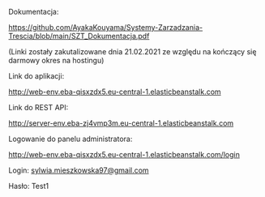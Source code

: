 Dokumentacja:

https://github.com/AyakaKouyama/Systemy-Zarzadzania-Trescia/blob/main/SZT_Dokumentacja.pdf

(Linki zostały zakutalizowane dnia 21.02.2021 ze względu na kończący się darmowy okres na hostingu)

Link do aplikacji:
  

http://web-env.eba-qisxzdx5.eu-central-1.elasticbeanstalk.com

  
Link do REST API:

  
http://server-env.eba-zj4vmp3m.eu-central-1.elasticbeanstalk.com

  
Logowanie do panelu administratora:
  

http://web-env.eba-qisxzdx5.eu-central-1.elasticbeanstalk.com/login
  

Login: sylwia.mieszkowska97@gmail.com

Hasło: Test1
